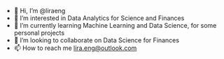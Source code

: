 - 👋 Hi, I’m @liraeng
- 👀 I’m interested in Data Analytics for Science and Finances
- 🌱 I’m currently learning Machine Learning and Data Science, for some personal projects
- 💞️ I’m looking to collaborate on Data Science for Finances
- 📫 How to reach me lira.eng@outlook.com

<!---
liraeng/liraeng is a ✨ special ✨ repository because its `README.md` (this file) appears on your GitHub profile.
You can click the Preview link to take a look at your changes.
--->
